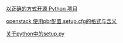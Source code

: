 [以正确的方式开源 Python 项目](http://www.oschina.net/translate/open-sourcing-a-python-project-the-right-way?lang=chs&#)

[openstack 使用pbr配置,setup.cfg的格式与含义](http://www.cnblogs.com/yasmi/p/5183423.html)

[关于python中的setup.py](http://lingxiankong.github.io/blog/2013/12/23/python-setup/)




